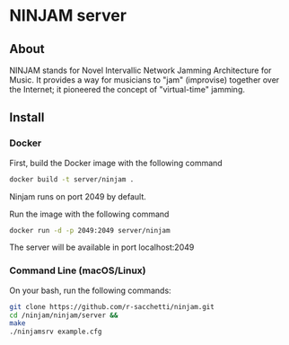 # NINJAM server

## About

NINJAM stands for Novel Intervallic Network Jamming Architecture for Music. 
It provides a way for musicians to "jam" (improvise) together over the Internet; it pioneered the concept of "virtual-time" jamming. 


## Install

### Docker

First, build the Docker image with the following command

```bash
docker build -t server/ninjam .
```
Ninjam runs on port 2049 by default.

Run the image with the following command

```bash
docker run -d -p 2049:2049 server/ninjam
```

The server will be available in port localhost:2049

### Command Line (macOS/Linux)

On your bash, run the following commands:
```bash
git clone https://github.com/r-sacchetti/ninjam.git
cd /ninjam/ninjam/server &&
make
./ninjamsrv example.cfg
```